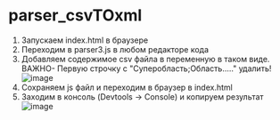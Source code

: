# parser_csvTOxml  
1. Запускаем index.html в браузере  
2. Переходим в parser3.js в любом редакторе кода  
3. Добавляем содержимое csv файла в переменную в таком виде. ВАЖНО- Первую строчку с "Суперобласть;Область....." удалить!    
![image](https://user-images.githubusercontent.com/86915417/229476767-a1cbd0a5-043b-4920-bf4c-b9260e1c6d7c.png)  
4. Сохраняем js файл и переходим в браузер в index.html  
5. Заходим в консоль (Devtools -> Console) и копируем результат  
![image](https://user-images.githubusercontent.com/86915417/229477140-368441bb-1bbf-4153-b3c2-b24c35fbedc3.png)


